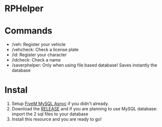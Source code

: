 # RPHelper
# Commands
- /veh: Register your vehicle
- /vehcheck: Check a license plate
- /id: Register your character
- /idcheck: Check a name
- /saverphelper: Only when using file based database! Saves instantly the database
# Instal
1. Setup [FiveM MySQL Asnyc](https://github.com/brouznouf/fivem-mysql-async) if you didn't already.
2. Download the [RELEASE](https://github.com/GNG2017/RPHelper/releases) and if you are planning to use MySQL database: import the 2 sql files to your database
3. Install this resource and you are ready to go!
